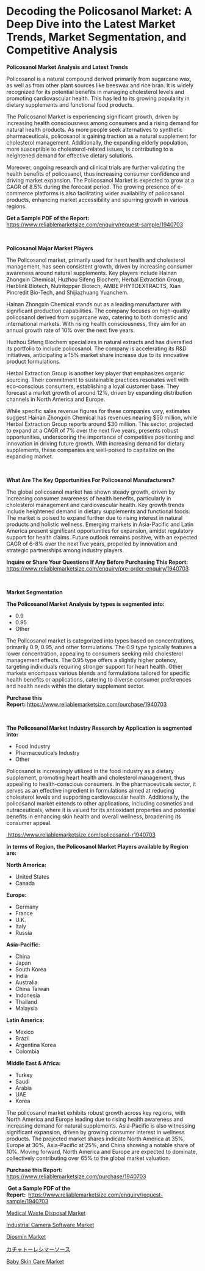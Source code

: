 <p><h1>Decoding the Policosanol Market: A Deep Dive into the Latest Market Trends, Market Segmentation, and Competitive Analysis</h1></p><p><strong>Policosanol Market Analysis and Latest Trends</strong></p>
<p><p>Policosanol is a natural compound derived primarily from sugarcane wax, as well as from other plant sources like beeswax and rice bran. It is widely recognized for its potential benefits in managing cholesterol levels and promoting cardiovascular health. This has led to its growing popularity in dietary supplements and functional food products.</p><p>The Policosanol Market is experiencing significant growth, driven by increasing health consciousness among consumers and a rising demand for natural health products. As more people seek alternatives to synthetic pharmaceuticals, policosanol is gaining traction as a natural supplement for cholesterol management. Additionally, the expanding elderly population, more susceptible to cholesterol-related issues, is contributing to a heightened demand for effective dietary solutions.</p><p>Moreover, ongoing research and clinical trials are further validating the health benefits of policosanol, thus increasing consumer confidence and driving market expansion. The Policosanol Market is expected to grow at a CAGR of 8.5% during the forecast period. The growing presence of e-commerce platforms is also facilitating wider availability of policosanol products, enhancing market accessibility and spurring growth in various regions.</p></p>
<p><strong>Get a Sample PDF of the Report:&nbsp;</strong> <a href="https://www.reliablemarketsize.com/enquiry/request-sample/1940703?utm_campaign=1105&utm_medium=2&utm_source=Github&utm_content=ia&utm_term=15112024&utm_id=policosanol">https://www.reliablemarketsize.com/enquiry/request-sample/1940703</a></p>
<p>&nbsp;</p>
<p><strong>Policosanol Major Market Players</strong></p>
<p><p>The Policosanol market, primarily used for heart health and cholesterol management, has seen consistent growth, driven by increasing consumer awareness around natural supplements. Key players include Hainan Zhongxin Chemical, Huzhou Sifeng Biochem, Herbal Extraction Group, Herblink Biotech, Nutritopper Biotech, AMBE PHYTOEXTRACTS, Xian Pincredit Bio-Tech, and Shijiazhuang Yuanchem.</p><p>Hainan Zhongxin Chemical stands out as a leading manufacturer with significant production capabilities. The company focuses on high-quality policosanol derived from sugarcane wax, catering to both domestic and international markets. With rising health consciousness, they aim for an annual growth rate of 10% over the next five years.</p><p>Huzhou Sifeng Biochem specializes in natural extracts and has diversified its portfolio to include policosanol. The company is accelerating its R&D initiatives, anticipating a 15% market share increase due to its innovative product formulations. </p><p>Herbal Extraction Group is another key player that emphasizes organic sourcing. Their commitment to sustainable practices resonates well with eco-conscious consumers, establishing a loyal customer base. They forecast a market growth of around 12%, driven by expanding distribution channels in North America and Europe.</p><p>While specific sales revenue figures for these companies vary, estimates suggest Hainan Zhongxin Chemical has revenues nearing $50 million, while Herbal Extraction Group reports around $30 million. This sector, projected to expand at a CAGR of 7% over the next five years, presents robust opportunities, underscoring the importance of competitive positioning and innovation in driving future growth. With increasing demand for dietary supplements, these companies are well-poised to capitalize on the expanding market.</p></p>
<p>&nbsp;</p>
<p><strong>What Are The Key Opportunities For Policosanol Manufacturers?</strong></p>
<p><p>The global policosanol market has shown steady growth, driven by increasing consumer awareness of health benefits, particularly in cholesterol management and cardiovascular health. Key growth trends include heightened demand in dietary supplements and functional foods. The market is poised to expand further due to rising interest in natural products and holistic wellness. Emerging markets in Asia-Pacific and Latin America present significant opportunities for expansion, amidst regulatory support for health claims. Future outlook remains positive, with an expected CAGR of 6-8% over the next five years, propelled by innovation and strategic partnerships among industry players.</p></p>
<p><strong>Inquire or Share Your Questions If Any Before Purchasing This Report:</strong> <a href="https://www.reliablemarketsize.com/enquiry/pre-order-enquiry/1940703?utm_campaign=1105&utm_medium=2&utm_source=Github&utm_content=ia&utm_term=15112024&utm_id=policosanol">https://www.reliablemarketsize.com/enquiry/pre-order-enquiry/1940703</a></p>
<p>&nbsp;</p>
<p><strong>Market Segmentation</strong></p>
<p><strong>The Policosanol Market Analysis by types is segmented into:</strong></p>
<p><ul><li>0.9</li><li>0.95</li><li>Other</li></ul></p>
<p><p>The Policosanol market is categorized into types based on concentrations, primarily 0.9, 0.95, and other formulations. The 0.9 type typically features a lower concentration, appealing to consumers seeking mild cholesterol management effects. The 0.95 type offers a slightly higher potency, targeting individuals requiring stronger support for heart health. Other markets encompass various blends and formulations tailored for specific health benefits or applications, catering to diverse consumer preferences and health needs within the dietary supplement sector.</p></p>
<p><strong>Purchase this Report:&nbsp;</strong><a href="https://www.reliablemarketsize.com/purchase/1940703?utm_campaign=1105&utm_medium=2&utm_source=Github&utm_content=ia&utm_term=15112024&utm_id=policosanol">https://www.reliablemarketsize.com/purchase/1940703</a></p>
<p>&nbsp;</p>
<p><strong>The Policosanol Market Industry Research by Application is segmented into:</strong></p>
<p><ul><li>Food Industry</li><li>Pharmaceuticals Industry</li><li>Other</li></ul></p>
<p><p>Policosanol is increasingly utilized in the food industry as a dietary supplement, promoting heart health and cholesterol management, thus appealing to health-conscious consumers. In the pharmaceuticals sector, it serves as an effective ingredient in formulations aimed at reducing cholesterol levels and supporting cardiovascular health. Additionally, the policosanol market extends to other applications, including cosmetics and nutraceuticals, where it is valued for its antioxidant properties and potential benefits in enhancing skin health and overall wellness, broadening its consumer appeal.</p></p>
<p><a href="https://www.reliablemarketsize.com/policosanol-r1940703?utm_campaign=1105&utm_medium=2&utm_source=Github&utm_content=ia&utm_term=15112024&utm_id=policosanol">&nbsp;https://www.reliablemarketsize.com/policosanol-r1940703</a></p>
<p><strong>In terms of Region, the Policosanol Market Players available by Region are:</strong></p>
<p>
    <p> <strong> North America: </strong>
        <ul>
            <li>United States</li>
            <li>Canada</li>
        </ul>
        </p> 
    <p> <strong> Europe: </strong>
        <ul>
            <li>Germany</li>
            <li>France</li>
            <li>U.K.</li>
            <li>Italy</li>
            <li>Russia</li>
        </ul>
        </p> 
    <p> <strong> Asia-Pacific: </strong>
        <ul>
            <li>China</li>
            <li>Japan</li>
            <li>South Korea</li>
            <li>India</li>
            <li>Australia</li>
            <li>China Taiwan</li>
            <li>Indonesia</li>
            <li>Thailand</li>
            <li>Malaysia</li>
        </ul>
        </p> 
    <p> <strong> Latin America: </strong>
        <ul>
            <li>Mexico</li>
            <li>Brazil</li>
            <li>Argentina Korea</li>
            <li>Colombia</li>
        </ul>
        </p> 
    <p> <strong> Middle East & Africa: </strong>
        <ul>
            <li>Turkey</li>
            <li>Saudi</li>
            <li>Arabia</li>
            <li>UAE</li>
            <li>Korea</li>
        </ul>
    </p>
    </p>
<p><p>The policosanol market exhibits robust growth across key regions, with North America and Europe leading due to rising health awareness and increasing demand for natural supplements. Asia-Pacific is also witnessing significant expansion, driven by growing consumer interest in wellness products. The projected market shares indicate North America at 35%, Europe at 30%, Asia-Pacific at 25%, and China showing a notable share of 10%. Moving forward, North America and Europe are expected to dominate, collectively contributing over 65% to the global market valuation.</p></p>
<p><strong>Purchase this Report: </strong><a href="https://www.reliablemarketsize.com/purchase/1940703?utm_campaign=1105&utm_medium=2&utm_source=Github&utm_content=ia&utm_term=15112024&utm_id=policosanol">https://www.reliablemarketsize.com/purchase/1940703</a></p>
<p>&nbsp;<strong>Get a Sample PDF of the Report:&nbsp;&nbsp;</strong><a href="https://www.reliablemarketsize.com/enquiry/request-sample/1940703?utm_campaign=1105&utm_medium=2&utm_source=Github&utm_content=ia&utm_term=15112024&utm_id=policosanol">https://www.reliablemarketsize.com/enquiry/request-sample/1940703</a></p>
<p><strong></strong></p>
<p><p><a href="https://issuu.com/reportprime-2/docs/medical-waste-disposal-market-size-_ce89ff4e0e776c?utm_campaign=1105&utm_medium=2&utm_source=Github&utm_content=ia&utm_term=15112024&utm_id=policosanol">Medical Waste Disposal Market</a></p><p><a href="https://issuu.com/reportprime-2/docs/industrial-camera-software-market-s_8f8faaef494f9f?utm_campaign=1105&utm_medium=2&utm_source=Github&utm_content=ia&utm_term=15112024&utm_id=policosanol">Industrial Camera Software Market</a></p><p><a href="https://github.com/NorbertYates/Market-Research-Report-List-7/blob/main/diosmin-market.md?utm_campaign=1105&utm_medium=2&utm_source=Github&utm_content=ia&utm_term=15112024&utm_id=policosanol">Diosmin Market</a></p><p><a href="https://github.com/lababdou/Market-Research-Report-List-6/blob/main/580417824199.md?utm_campaign=1105&utm_medium=2&utm_source=Github&utm_content=ia&utm_term=15112024&utm_id=policosanol">カチャトーレシマーソース</a></p><p><a href="https://www.linkedin.com/pulse/market-dynamics-future-trends-global-baby-skin-care-sector-forecasted-t0zdc?utm_campaign=1105&utm_medium=2&utm_source=Github&utm_content=ia&utm_term=15112024&utm_id=policosanol">Baby Skin Care Market</a></p></p>